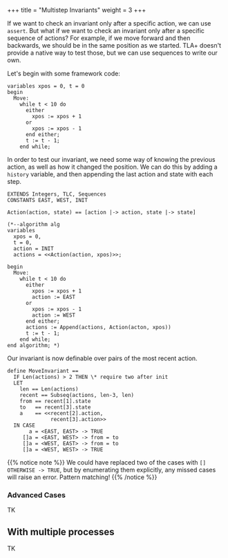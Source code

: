 +++
title = "Multistep Invariants"
weight = 3
+++

If we want to check an invariant only after a specific action, we can use `assert`. But what if we want to check an invariant only after a specific sequence of actions? For example, if we move forward and then backwards, we should be in the same position as we started. TLA+ doesn't provide a native way to test those, but we can use sequences to write our own.

Let's begin with some framework code:

```tla
variables xpos = 0, t = 0
begin
  Move:
    while t < 10 do
      either 
        xpos := xpos + 1
      or
        xpos := xpos - 1
      end either;
      t := t - 1;
    end while;
```

In order to test our invariant, we need some way of knowing the previous action, as well as how it changed the position. We can do this by adding a `history` variable, and then appending the last action and state with each step.

```tla
EXTENDS Integers, TLC, Sequences
CONSTANTS EAST, WEST, INIT

Action(action, state) == [action |-> action, state |-> state]

(*--algorithm alg
variables 
  xpos = 0, 
  t = 0,
  action = INIT
  actions = <<Action(action, xpos)>>;

begin
  Move:
    while t < 10 do
      either 
        xpos := xpos + 1
        action := EAST
      or
        xpos := xpos - 1
        action := WEST
      end either;
      actions := Append(actions, Action(acton, xpos))
      t := t - 1;
    end while;
end algorithm; *)
```

Our invariant is now definable over pairs of the most recent action.

```tla
define MoveInvariant ==
  IF Len(actions) > 2 THEN \* require two after init
  LET 
    len == Len(actions)
    recent == Subseq(actions, len-3, len)
    from == recent[1].state
    to   == recent[3].state
    a    == <<recent[2].action, 
              recent[3].action>>
  IN CASE
       a = <EAST, EAST> -> TRUE
     []a = <EAST, WEST> -> from = to
     []a = <WEST, EAST> -> from = to
     []a = <WEST, WEST> -> TRUE
```

{{% notice note %}}
We could have replaced two of the cases with `[] OTHERWISE -> TRUE`, but by enumerating them explicitly, any missed cases will raise an error. Pattern matching! 
{{% /notice %}}

### Advanced Cases

TK

## With multiple processes

TK